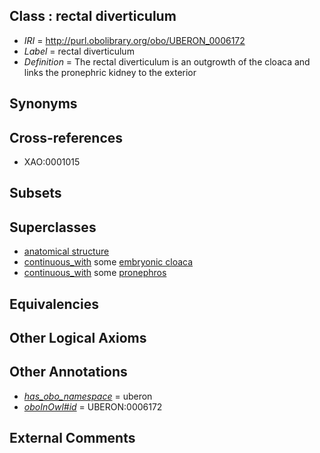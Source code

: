 
## Class : rectal diverticulum

 * *IRI* = http://purl.obolibrary.org/obo/UBERON_0006172
 * *Label* = rectal diverticulum
 * *Definition* = The rectal diverticulum is an outgrowth of the cloaca and links the pronephric kidney to the exterior

## Synonyms


## Cross-references

 * XAO:0001015

## Subsets


## Superclasses

 * [anatomical structure](../../UBERON/61/UBERON_0000061.md)
 * [continuous_with](../../FMA/72/FMA_85972.md) some [embryonic cloaca](../../UBERON/63/UBERON_0000163.md)
 * [continuous_with](../../FMA/72/FMA_85972.md) some [pronephros](../../UBERON/20/UBERON_0002120.md)

## Equivalencies


## Other Logical Axioms


## Other Annotations

 * *[has_obo_namespace](../../ce/oboInOwl#hasOBONamespace.md)* = uberon
 * *[oboInOwl#id](../../id/oboInOwl#id.md)* = UBERON:0006172

## External Comments

